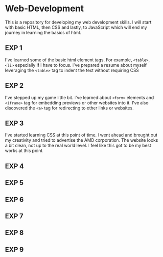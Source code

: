 # Web-Development
This is a repository for developing my web development skills.
I will start with basic HTML, then CSS and lastly, to JavaScript which will end my journey in learning the basics of html.

## EXP 1

I've learned some of the basic html element tags. 
For example, `<table>`, `<li>` especially if I have to focus.
I've prepared a resume about myself leveraging the `<table>` tag to indent the text without requiring CSS
## EXP 2

I've stepped up my game little bit.
I've learned about `<form>` elements and `<iframe>` tag for embedding previews or other websites into it.
I've also discovered the `<a>` tag for redirecting to other links or websites.
## EXP 3

I've started learning CSS at this point of time.
I went ahead and brought out my creativity and tried to advertise the AMD corporation.
The website looks a bit clean, not up to the real world level. I feel like this got to be my best works at this point.
## EXP 4


## EXP 5

## EXP 6


## EXP 7


## EXP 8


## EXP 9

